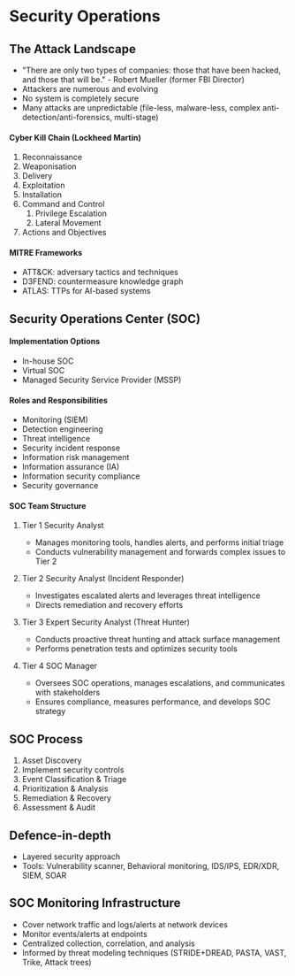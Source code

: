 # Security Operations

## The Attack Landscape
- "There are only two types of companies: those that have been hacked, and those that will be." - Robert Mueller (former FBI Director)
- Attackers are numerous and evolving
- No system is completely secure
- Many attacks are unpredictable (file-less, malware-less, complex anti-detection/anti-forensics, multi-stage)
#### Cyber Kill Chain (Lockheed Martin)
1. Reconnaissance
2. Weaponisation
3. Delivery
4. Exploitation
5. Installation
6. Command and Control
	1. Privilege Escalation
	2. Lateral Movement
7. Actions and Objectives
#### MITRE Frameworks
- ATT&CK: adversary tactics and techniques
- D3FEND: countermeasure knowledge graph
- ATLAS: TTPs for AI-based systems
## Security Operations Center (SOC)
#### Implementation Options
- In-house SOC
- Virtual SOC
- Managed Security Service Provider (MSSP)
#### Roles and Responsibilities
- Monitoring (SIEM)
- Detection engineering
- Threat intelligence
- Security incident response
- Information risk management
- Information assurance (IA)
- Information security compliance
- Security governance

#### SOC Team Structure
1. Tier 1 Security Analyst
   - Manages monitoring tools, handles alerts, and performs initial triage
   - Conducts vulnerability management and forwards complex issues to Tier 2

2. Tier 2 Security Analyst (Incident Responder)
   - Investigates escalated alerts and leverages threat intelligence
   - Directs remediation and recovery efforts

3. Tier 3 Expert Security Analyst (Threat Hunter)
   - Conducts proactive threat hunting and attack surface management
   - Performs penetration tests and optimizes security tools

4. Tier 4 SOC Manager
   - Oversees SOC operations, manages escalations, and communicates with stakeholders
   - Ensures compliance, measures performance, and develops SOC strategy

## SOC Process

1. Asset Discovery
2. Implement security controls
3. Event Classification & Triage
4. Prioritization & Analysis
5. Remediation & Recovery
6. Assessment & Audit

## Defence-in-depth

- Layered security approach
- Tools: Vulnerability scanner, Behavioral monitoring, IDS/IPS, EDR/XDR, SIEM, SOAR

## SOC Monitoring Infrastructure

- Cover network traffic and logs/alerts at network devices
- Monitor events/alerts at endpoints
- Centralized collection, correlation, and analysis
- Informed by threat modeling techniques (STRIDE+DREAD, PASTA, VAST, Trike, Attack trees)

